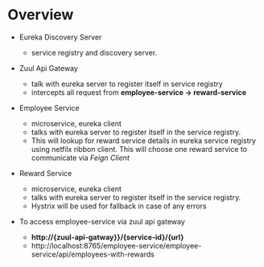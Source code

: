 
# Overview

* Eureka Discovery Server
    * service registry and discovery server.

* Zuul Api Gateway
    * talk with eureka server to register itself in service registry
    * intercepts all request from **employee-service -> reward-service**

* Employee Service
    * microservice, eureka client
    * talks with eureka server to register itself in the service registry.
    * This will lookup for reward service details in eureka service registry using netfilx ribbon client. This will choose one reward service to communicate via *Feign Client*

* Reward Service
    * microservice, eureka client
    * talks with eureka server to register itself in the service registry.
    * Hystrix will be used for fallback in case of any errors

* To access employee-service via zuul api gateway
    - **http://{zuul-api-gatway}}/{service-id}/{url}**
    - http://localhost:8765/employee-service/employee-service/api/employees-with-rewards
 
